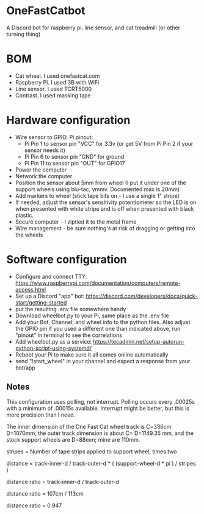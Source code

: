 # OneFastCatbot
A Discord bot for raspberry pi, line sensor, and cat treadmill (or other turning thing)

# BOM
 - Cat wheel. I used onefastcat.com
 - Raspberry Pi. I used 3B with WiFi
 - Line sensor. I used TCRT5000
 - Contrast. I used masking tape

# Hardware configuration
 - Wire sensor to GPIO. Pi pinout:
   - Pi Pin 1 to sensor pin "VCC" for 3.3v (or get 5V from Pi Pin 2 if your sensor needs it)
   - Pi Pin 6 to sensor pin "GND" for ground
   - Pi Pin 11 to sensor pin "OUT" for GPIO17
 - Power the computer
 - Network the computer
 - Position the sensor about 5mm from wheel (I put it under one of the support wheels using blu-tac, ymmv. Documented max is 20mm)
 - Add markers to wheel (stick tape bits on - I use a single 1" stripe)
 - If needed, adjust the sensor's sensitivity potentiometer so the LED is on when presented with white stripe and is off when presented with black plastic.
 - Secure computer - I ziptied it to the metal frame
 - Wire management - be sure nothing's at risk of dragging or getting into the wheels

# Software configuration
 - Configure and connect TTY: https://www.raspberrypi.com/documentation/computers/remote-access.html
 - Set up a Discord "app" bot: https://discord.com/developers/docs/quick-start/getting-started
 - put the resulting .env file somewhere handy
 - Download wheelbot.py to your Pi, same place as the .env file
 - Add your Bot, Channel, and wheel info to the python files. Also adjust the GPIO pin if you used a different one than indicated above, run "pinout" in terminal to see the correlations
 - Add wheelbot.py as a service: https://tecadmin.net/setup-autorun-python-script-using-systemd/
 - Reboot your Pi to make sure it all comes online automatically
 - send "!start_wheel" in your channel and expect a response from your bot/app

## Notes
This configuration uses polling, not interrupt. Polling occurs every .00025s with a minimum of .00015s available. Interrupt might be better, but this is more precision than I need.

The inner dimension of the One Fast Cat wheel track is C=336cm D=1070mm, the outer track dimension is about C= D=1149.35 mm, and the stock support wheels are D=88mm; mine are 110mm. 

stripes = Number of tape strips applied to support wheel, times two

distance = track-inner-d / track-outer-d * ( (support-wheel-d * pi ) / stripes ) 

distance ratio = track-inner-d / track-outer-d

distance ratio = 107cm / 113cm

distance ratio = 0.947

